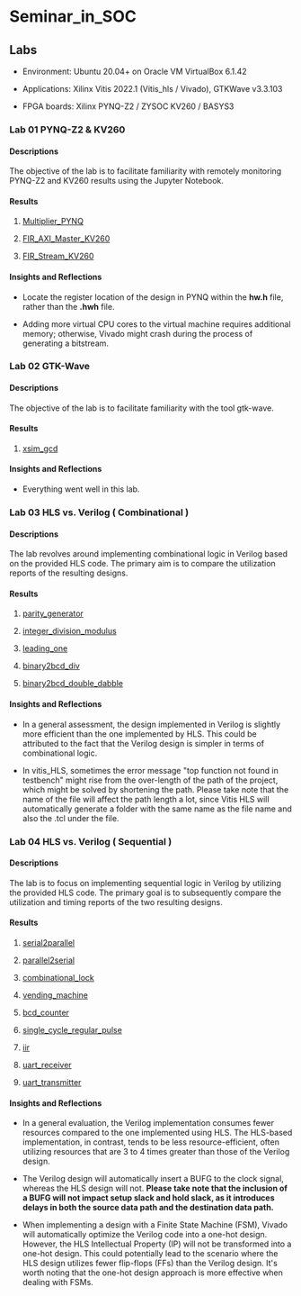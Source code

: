 # Seminar_in_SOC

## Labs

* Environment: Ubuntu 20.04+ on Oracle VM VirtualBox 6.1.42

* Applications: Xilinx Vitis 2022.1 (Vitis_hls / Vivado), GTKWave v3.3.103

* FPGA boards: Xilinx PYNQ-Z2 / ZYSOC KV260 / BASYS3

### Lab 01 PYNQ-Z2 & KV260

#### Descriptions

The objective of the lab is to facilitate familiarity with remotely monitoring PYNQ-Z2 and KV260 results using the Jupyter Notebook.

#### Results

1. [Multiplier_PYNQ](/lab/lab1/Multiplier_PYNQ/Readme.md)

2. [FIR_AXI_Master_KV260](/lab/lab1/FIR_AXI_Master_KV260/Readme.md)

3. [FIR_Stream_KV260](/lab/lab1/FIR_Stream_KV260/Readme.md)

#### Insights and Reflections

* Locate the register location of the design in PYNQ within the **hw.h** file, rather than the **.hwh** file.

* Adding more virtual CPU cores to the virtual machine requires additional memory; otherwise, Vivado might crash during the process of generating a bitstream.

### Lab 02 GTK-Wave

#### Descriptions

The objective of the lab is to facilitate familiarity with the tool gtk-wave.

#### Results

1. [xsim_gcd](/lab/lab2/xsim_gcd/Readme.md)

#### Insights and Reflections

* Everything went well in this lab.

### Lab 03 HLS vs. Verilog ( Combinational )

#### Descriptions

The lab revolves around implementing combinational logic in Verilog based on the provided HLS code. The primary aim is to compare the utilization reports of the resulting designs.

#### Results

1. [parity_generator](/lab/lab3_combinational/parity_generator/Readme.md)

2. [integer_division_modulus](/lab/lab3_combinational/integer_division_modulus/Readme.md)

3. [leading_one](/lab/lab3_combinational/leading_one/Readme.md)

4. [binary2bcd_div](/lab/lab3_combinational/binary2bcd_div/Readme.md)

5. [binary2bcd_double_dabble](/lab/lab3_combinational/binary2bcd_double_dabble/Readme.md)

#### Insights and Reflections

* In a general assessment, the design implemented in Verilog is slightly more efficient than the one implemented by HLS. This could be attributed to the fact that the Verilog design is simpler in terms of combinational logic.

* In vitis_HLS, sometimes the error message "top function not found in testbench" might rise from the over-length of the path of the project, which might be solved by shortening the path. Please take note that the name of the file will affect the path length a lot, since Vitis HLS will automatically generate a folder with the same name as the file name and also the .tcl under the file.

### Lab 04 HLS vs. Verilog ( Sequential )

#### Descriptions

The lab is to focus on implementing sequential logic in Verilog by utilizing the provided HLS code. The primary goal is to subsequently compare the utilization and timing reports of the two resulting designs.

#### Results

1. [serial2parallel](/lab/lab4_sequential/serial2parallel/Readme.md)

2. [parallel2serial](/lab/lab4_sequential/parallel2serial/Readme.md)

3. [combinational_lock](/lab/lab4_sequential/combinational_lock/Readme.md)

4. [vending_machine](/lab/lab4_sequential/vending_machine/Readme.md)

5. [bcd_counter](/lab/lab4_sequential/bcd_counter/Readme.md)

6. [single_cycle_regular_pulse](/lab/lab4_sequential/single_cycle_regular_pulse/Readme.md)

7. [iir](/lab/lab4_sequential/iir/Readme.md)

8. [uart_receiver](/lab/lab4_sequential/uart_receiver/Readme.md)

9. [uart_transmitter](/lab/lab4_sequential/uart_transmitter/Readme.md)

#### Insights and Reflections

* In a general evaluation, the Verilog implementation consumes fewer resources compared to the one implemented using HLS. The HLS-based implementation, in contrast, tends to be less resource-efficient, often utilizing resources that are 3 to 4 times greater than those of the Verilog design.

* The Verilog design will automatically insert a BUFG to the clock signal, whereas the HLS design will not. **Please take note that the inclusion of a BUFG will not impact setup slack and hold slack, as it introduces delays in both the source data path and the destination data path.**

* When implementing a design with a Finite State Machine (FSM), Vivado will automatically optimize the Verilog code into a one-hot design. However, the HLS Intellectual Property (IP) will not be transformed into a one-hot design. This could potentially lead to the scenario where the HLS design utilizes fewer flip-flops (FFs) than the Verilog design. It's worth noting that the one-hot design approach is more effective when dealing with FSMs.
